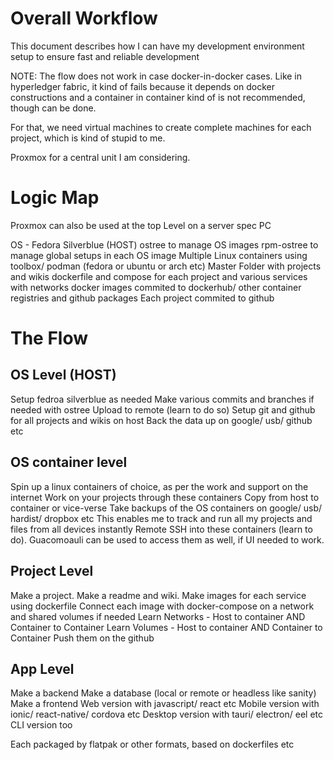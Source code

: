 # Overall Workflow
This document describes how I can have my development environment setup to ensure fast and reliable development

NOTE: The flow does not work in case docker-in-docker cases. Like in hyperledger fabric, it kind of fails because it depends on docker constructions and a container in container kind of is not recommended, though can be done.

For that, we need virtual machines to create complete machines for each project, which is kind of stupid to me.

Proxmox for a central unit I am considering.

# Logic Map
Proxmox can also be used at the top Level on a server spec PC

OS - Fedora Silverblue (HOST)
    ostree to manage OS images
        rpm-ostree to manage global setups in each OS image
            Multiple Linux containers using toolbox/ podman (fedora or ubuntu or arch etc)
                Master Folder with projects and wikis
                    dockerfile and compose for each project and various services with networks
                    docker images commited to dockerhub/ other container registries and github packages
                Each project commited to github

# The Flow
## OS Level (HOST)
Setup fedroa silverblue as needed
Make various commits and branches if needed with ostree
Upload to remote (learn to do so)
Setup git and github for all projects and wikis on host
Back the data up on google/ usb/ github etc

## OS container level
Spin up a linux containers of choice, as per the work and support on the internet
Work on your projects through these containers
Copy from host to container or vice-verse
Take backups of the OS containers on google/ usb/ hardist/ dropbox etc
This enables me to track and run all my projects and files from all devices instantly
Remote SSH into these containers (learn to do).
Guacomoauli can be used to access them as well, if UI needed to work.

## Project Level
Make a project.
Make a readme and wiki.
Make images for each service using dockerfile
Connect each image with docker-compose on a network and shared volumes if needed
    Learn Networks - Host to container AND Container to Container
    Learn Volumes  - Host to container AND Container to Container
Push them on the github

## App Level
Make a backend
Make a database (local or remote or headless like sanity)
Make a frontend
    Web version with javascript/ react etc
    Mobile version with ionic/ react-native/ cordova etc
    Desktop version with tauri/ electron/ eel etc
    CLI version too

Each packaged by flatpak or other formats, based on dockerfiles etc
